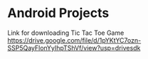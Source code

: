 # Android Projects 
Link for downloading Tic Tac Toe Game https://drive.google.com/file/d/1pYKtYC7ozn-SSP5QayFlonYyIhpTShVf/view?usp=drivesdk
